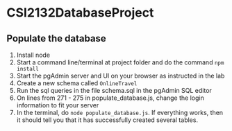 # CSI2132DatabaseProject

## Populate the database
1. Install node
2. Start a command line/terminal at project folder and do the command `npm install`
3. Start the pgAdmin server and UI on your browser as instructed in the lab
4. Create a new schema called `OnlineTravel`
4. Run the sql queries in the file schema.sql in the pgAdmin SQL editor
5. On lines from 271 - 275 in populate_database.js, change the login information to fit your server
6. In the terminal, do `node populate_database.js`. If everything works, then it should tell you that it has successfully created several tables.

